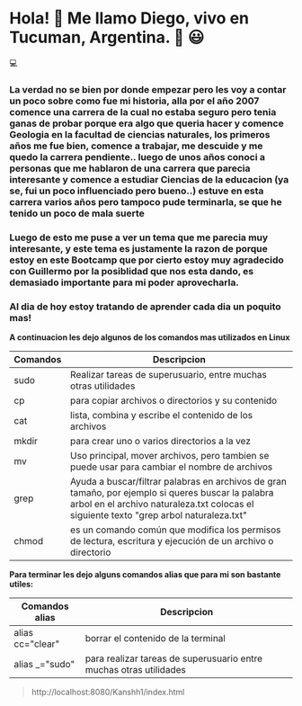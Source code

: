
# Hola! 👋 Me llamo Diego, vivo en Tucuman, Argentina. 🙂 😃

💻

### La verdad no se bien por donde empezar pero les voy a contar un poco sobre como fue mi historia, alla por el año 2007 comence una carrera de la cual no estaba seguro pero tenia ganas de probar porque era algo que queria hacer y comence Geologia en la facultad de ciencias naturales, los primeros años me fue bien, comence a trabajar, me descuide y me quedo la carrera pendiente.. luego de unos años conoci a personas que me hablaron de una carrera que parecia interesante y comence a estudiar Ciencias de la educacion (ya se, fui un poco influenciado pero bueno..) estuve en esta carrera varios años pero tampoco pude terminarla, se que he tenido un poco de mala suerte


### Luego de esto me puse a ver un tema que me parecia muy interesante, y este tema es justamente la razon de porque estoy en este Bootcamp que por cierto estoy muy agradecido con Guillermo por la posiblidad que nos esta dando, es demasiado importante para mi poder aprovecharla.

### Al dia de hoy estoy tratando de aprender cada dia un poquito mas! 


**A continuacion les dejo algunos de los comandos mas utilizados en Linux**

|Comandos       |Descripcion     |
|---------------|----------------|
|sudo           |Realizar tareas de superusuario, entre muchas otras utilidades |
|cp             |para copiar archivos o directorios y su contenido |
|cat            |lista, combina y escribe el contenido de los archivos |
|mkdir          |para crear uno o varios directorios a la vez |
|mv             |Uso principal, mover archivos, pero tambien se puede usar para cambiar el nombre de archivos|
|grep           |Ayuda a buscar/filtrar palabras en archivos de gran tamaño, por ejemplo si queres buscar la palabra arbol en el archivo naturaleza.txt colocas el siguiente texto "grep arbol naturaleza.txt" |
|chmod          |es un comando común que modifica los permisos de lectura, escritura y ejecución de un archivo o directorio |



**Para terminar les dejo alguns comandos alias que para mi son bastante utiles:**

|Comandos alias           |Descripcion    |               
|-------------------------|---------------|
|alias cc="clear"         |borrar el contenido de la terminal |
|alias _="sudo"           |para realizar tareas de superusuario entre muchas otras utilidades |

> http://localhost:8080/Kanshh1/index.html